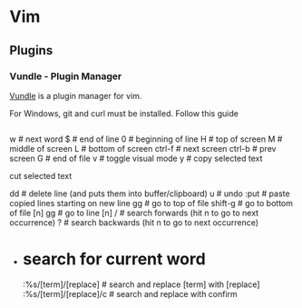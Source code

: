 # Vim

## Plugins

### Vundle - Plugin Manager

[Vundle](https://github.com/VundleVim/Vundle.vim) is a plugin manager for vim.

For Windows, git and curl must be installed. Follow this guide

```shell

```





w		# next word
$		# end of line
0		# beginning of line
H		# top of screen
M		# middle of screen
L		# bottom of screen
ctrl-f		# next screen
ctrl-b		# prev screen
G		# end of file
v		# toggle visual mode
y		# copy selected text

cut selected text

dd		# delete line (and puts them into buffer/clipboard)
u		# undo
:put		# paste copied lines starting on new line
gg		# go to top of file
shift-g		# go to bottom of file
[n] gg		# go to line [n]
/		# search forwards (hit n to go to next occurrence)
?		# search backwards (hit n to go to next occurrence)
*   # search for current word
    :%s/[term]/[replace]	# search and replace [term] with [replace]
    :%s/[term]/[replace]/c	# search and replace with confirm
